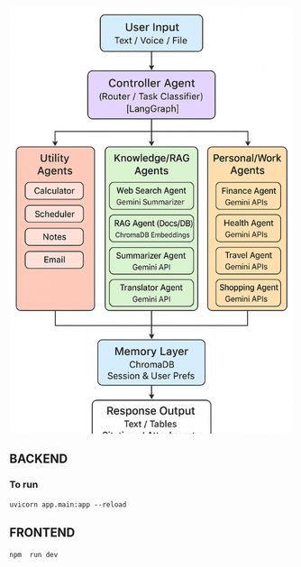 ![Architecture](<ChatGPT Image Sep 2, 2025, 10_29_22 PM.png>)

## BACKEND
### To run 
```uvicorn app.main:app --reload```

## FRONTEND
```npm  run dev```